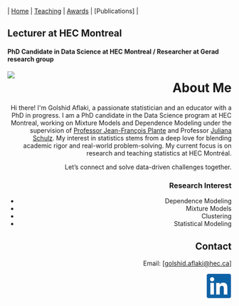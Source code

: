 | [Home](index.md)  | [Teaching](teaching.md) |  [Awards](awards.md) | [Publications] |

## Lecturer at HEC Montreal
#### PhD Candidate in Data Science at HEC Montreal / Researcher at Gerad research group 

<div style="float: left; margin-right: 90px;"> 
    <img src="GolshidAflaki.jpg" width="500">
</div>

<div style="text-align: right;">
  
# About Me

Hi there! I'm Golshid Aflaki, a passionate statistician and an educator with a PhD in progress. I am a PhD candidate in the Data Science program at HEC Montreal, working on Mixture Models and Dependence Modeling under the supervision of [Professor Jean-François Plante](https://www.hec.ca/profs/jfplante.html) and Professor [Juliana Schulz](https://www.hec.ca/en/profs/juliana.schulz.html). My interest in statistics stems from a deep love for blending academic rigor and real-world problem-solving. My current focus is on research and teaching statistics at HEC Montréal.

Let’s connect and solve data-driven challenges together.

### Research Interest

- Dependence Modeling
- Mixture Models
- Clustering
- Statistical Modeling

## Contact

Email: [golshid.aflaki@hec.ca]

[![alt text](linkedin.png)](https://www.linkedin.com/in/golshid-aflaki-154861116/ "LinkedIn")

</div>
